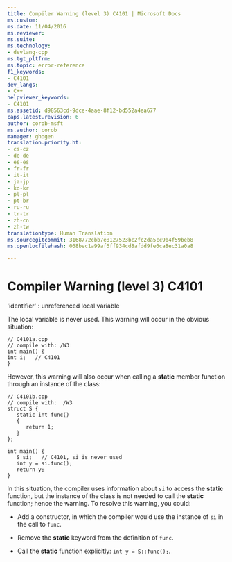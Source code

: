 ```yaml
---
title: Compiler Warning (level 3) C4101 | Microsoft Docs
ms.custom: 
ms.date: 11/04/2016
ms.reviewer: 
ms.suite: 
ms.technology:
- devlang-cpp
ms.tgt_pltfrm: 
ms.topic: error-reference
f1_keywords:
- C4101
dev_langs:
- C++
helpviewer_keywords:
- C4101
ms.assetid: d98563cd-9dce-4aae-8f12-bd552a4ea677
caps.latest.revision: 6
author: corob-msft
ms.author: corob
manager: ghogen
translation.priority.ht:
- cs-cz
- de-de
- es-es
- fr-fr
- it-it
- ja-jp
- ko-kr
- pl-pl
- pt-br
- ru-ru
- tr-tr
- zh-cn
- zh-tw
translationtype: Human Translation
ms.sourcegitcommit: 3168772cbb7e8127523bc2fc2da5cc9b4f59beb8
ms.openlocfilehash: 068bec1a99af6ff934cd8afdd9fe6ca8ec31a0a8

---
```

# Compiler Warning (level 3) C4101
'identifier' : unreferenced local variable  
  
 The local variable is never used. This warning will occur in the obvious situation:  
  
```  
// C4101a.cpp  
// compile with: /W3  
int main() {  
int i;   // C4101  
}  
```  
  
 However, this warning will also occur when calling a **static** member function through an instance of the class:  
  
```  
// C4101b.cpp  
// compile with:  /W3  
struct S {  
   static int func()  
   {  
      return 1;  
   }  
};  
  
int main() {  
   S si;   // C4101, si is never used  
   int y = si.func();  
   return y;  
}  
```  
  
 In this situation, the compiler uses information about `si` to access the **static** function, but the instance of the class is not needed to call the **static** function; hence the warning. To resolve this warning, you could:  
  
-   Add a constructor, in which the compiler would use the instance of `si` in the call to `func`.  
  
-   Remove the **static** keyword from the definition of `func`.  
  
-   Call the **static** function explicitly: `int y = S::func();`.


<!--HONumber=Jan17_HO2-->


